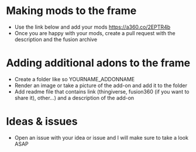 # Making mods to the frame
* Use the link below and add your mods
  https://a360.co/2EPTR4b
* Once you are happy with your mods, create a pull request with the description and the fusion archive

# Adding additional adons to the frame
* Create a folder like so YOURNAME_ADDONNAME
* Render an image or take a picture of the add-on and add it to the folder
* Add readme file that contains link (thingiverse, fusion360 (if you want to share it), other...) and a description of the add-on

# Ideas & issues
* Open an issue with your idea or issue and I will make sure to take a look ASAP
